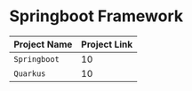 # Springboot Framework
| Project Name  | Project Link |
| :--- | :--- |
| `Springboot`  | 10  |
| `Quarkus`  | 10  |